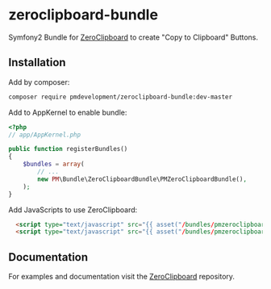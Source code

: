 zeroclipboard-bundle
====================

Symfony2 Bundle for [ZeroClipboard](https://github.com/zeroclipboard/zeroclipboard) to create "Copy to Clipboard" Buttons.


Installation
------------

Add by composer:

``` bash
composer require pmdevelopment/zeroclipboard-bundle:dev-master
``` 


Add to AppKernel to enable bundle:

``` php
<?php
// app/AppKernel.php

public function registerBundles()
{
    $bundles = array(
        // ...
        new PM\Bundle\ZeroClipboardBundle\PMZeroClipboardBundle(),
    );
}
```

Add JavaScripts to use ZeroClipboard:

``` html
  <script type="text/javascript" src="{{ asset("/bundles/pmzeroclipboard/js/ZeroClipboard.min.js") }}"></script>
  <script type="text/javascript" src="{{ asset("/bundles/pmzeroclipboard/js/config.js") }}"></script>
```


Documentation
-------------

For examples and documentation visit the [ZeroClipboard](https://github.com/zeroclipboard/zeroclipboard) repository.
